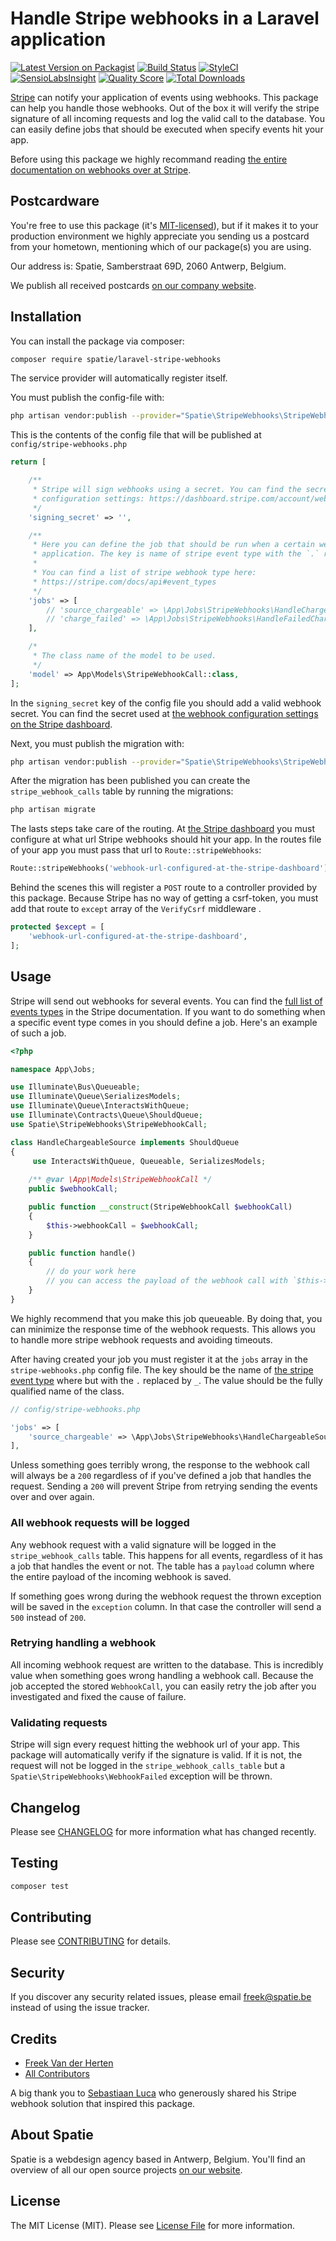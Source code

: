 # Handle Stripe webhooks in a Laravel application

[![Latest Version on Packagist](https://img.shields.io/packagist/v/spatie/laravel-stripe-webhooks.svg?style=flat-square)](https://packagist.org/packages/spatie/laravel-stripe-webhooks)
[![Build Status](https://img.shields.io/travis/spatie/laravel-stripe-webhooks/master.svg?style=flat-square)](https://travis-ci.org/spatie/laravel-stripe-webhooks)
[![StyleCI](https://styleci.io/repos/105920179/shield?branch=master)](https://styleci.io/repos/105920179)
[![SensioLabsInsight](https://img.shields.io/sensiolabs/i/a027b103-772c-4dbc-a2a4-a6ccc07e127f.svg?style=flat-square)](https://insight.sensiolabs.com/projects/a027b103-772c-4dbc-a2a4-a6ccc07e127f)
[![Quality Score](https://img.shields.io/scrutinizer/g/spatie/laravel-stripe-webhooks.svg?style=flat-square)](https://scrutinizer-ci.com/g/spatie/laravel-stripe-webhooks)
[![Total Downloads](https://img.shields.io/packagist/dt/spatie/laravel-stripe-webhooks.svg?style=flat-square)](https://packagist.org/packages/spatie/laravel-stripe-webhooks)

[Stripe](https://stripe.com) can notify your application of events using webhooks. This package can help you handle those webhooks. Out of the box it will verify the stripe signature of all incoming requests and log the valid call to the database. You can easily define jobs that should be executed when specify events hit your app.

Before using this package we highly recommand reading [the entire documentation on webhooks over at Stripe](https://stripe.com/docs/webhooks).

## Postcardware

You're free to use this package (it's [MIT-licensed](LICENSE.md)), but if it makes it to your production environment we highly appreciate you sending us a postcard from your hometown, mentioning which of our package(s) you are using.

Our address is: Spatie, Samberstraat 69D, 2060 Antwerp, Belgium.

We publish all received postcards [on our company website](https://spatie.be/en/opensource/postcards).

## Installation

You can install the package via composer:

```bash
composer require spatie/laravel-stripe-webhooks
```

The service provider will automatically register itself.

You must publish the config-file with:
```bash
php artisan vendor:publish --provider="Spatie\StripeWebhooks\StripeWebhooksServiceProvider" --tag="config"
```

This is the contents of the config file that will be published at `config/stripe-webhooks.php`

```php
return [

    /**
     * Stripe will sign webhooks using a secret. You can find the secret used at the webhook
     * configuration settings: https://dashboard.stripe.com/account/webhooks
     */
    'signing_secret' => '',

    /**
     * Here you can define the job that should be run when a certain webhook hits your .
     * application. The key is name of stripe event type with the `.` replace by `.`
     *
     * You can find a list of stripe webhook type here:
     * https://stripe.com/docs/api#event_types
     */
    'jobs' => [
        // 'source_chargeable' => \App\Jobs\StripeWebhooks\HandleChargeableSource::class,
        // 'charge_failed' => \App\Jobs\StripeWebhooks\HandleFailedCharge::class,
    ],

    /*
     * The class name of the model to be used.
     */
    'model' => App\Models\StripeWebhookCall::class,
];
```

In the `signing_secret` key of the config file you should add a valid webhook secret.  You can find the secret used at [the webhook configuration settings on the Stripe dashboard](https://dashboard.stripe.com/account/webhooks).

Next, you must publish the migration with:
```bash
php artisan vendor:publish --provider="Spatie\StripeWebhooks\StripeWebhooksServiceProvider" --tag="migrations"
```

After the migration has been published you can create the `stripe_webhook_calls` table by running the migrations:

```bash
php artisan migrate
```

The lasts steps take care of the routing. At [the Stripe dashboard](https://dashboard.stripe.com/account/webhooks) you must configure at what url Stripe webhooks should hit your app. In the routes file of your app you must pass that url to `Route::stripeWebhooks`:

```php
Route::stripeWebhooks('webhook-url-configured-at-the-stripe-dashboard')
```

Behind the scenes this will register a `POST` route to a controller provided by this package. Because Stripe has no way of getting a csrf-token, you must add that route to `except` array of the `VerifyCsrf` middleware .

```php
protected $except = [
    'webhook-url-configured-at-the-stripe-dashboard',
];
```

## Usage

Stripe will send out webhooks for several events. You can find the [full list of events types](https://stripe.com/docs/api#event_types) in the Stripe documentation. If you want to do something when a specific event type comes in you should define a job. Here's an example of such a job.

```php
<?php

namespace App\Jobs;

use Illuminate\Bus\Queueable;
use Illuminate\Queue\SerializesModels;
use Illuminate\Queue\InteractsWithQueue;
use Illuminate\Contracts\Queue\ShouldQueue;
use Spatie\StripeWebhooks\StripeWebhookCall;

class HandleChargeableSource implements ShouldQueue
{
     use InteractsWithQueue, Queueable, SerializesModels;
    
    /** @var \App\Models\StripeWebhookCall */
    public $webhookCall;

    public function __construct(StripeWebhookCall $webhookCall)
    {
        $this->webhookCall = $webhookCall;
    }

    public function handle()
    {
        // do your work here
        // you can access the payload of the webhook call with `$this->webhookCall->payload`
    }
}
```

We highly recommend that you make this job queueable. By doing that, you can minimize the response time of the webhook requests. This allows you to handle more stripe webhook requests and avoiding timeouts.

After having created your job you must register it at the `jobs` array in the `stripe-webhooks.php` config file. The key should be the name of [the stripe event type](https://stripe.com/docs/api#event_types) where but with the `.` replaced by `_`. The value should be the fully qualified name of the class.

```php
// config/stripe-webhooks.php

'jobs' => [
    'source_chargeable' => \App\Jobs\StripeWebhooks\HandleChargeableSource::class,
],
```

Unless something goes terribly wrong, the response to the webhook call will always be a `200` regardless of if you've defined a job that handles the request. Sending a `200` will prevent Stripe from retrying sending the events over and over again.

### All webhook requests will be logged

Any webhook request with a valid signature will be logged in the `stripe_webhook_calls` table. This happens for all events, regardless of it has a job that handles the event or not. The table has a `payload` column where the entire payload of the incoming webhook is saved.

If something goes wrong during the webhook request the thrown exception will be saved in the `exception` column. In that case the controller will send a `500` instead of `200`.

### Retrying handling a webhook

All incoming webhook request are written to the database. This is incredibly value when something goes wrong handling a webhook call.  Because the job accepted the stored `WebhookCall`, you can easily retry the job after you investigated and fixed the cause of failure.

### Validating requests

Stripe will sign every request hitting the webhook url of your app. This package will automatically verify if the signature is valid. If it is not, the request will not be logged in the `stripe_webhook_calls_table` but a `Spatie\StripeWebhooks\WebhookFailed` exception will be thrown.

## Changelog

Please see [CHANGELOG](CHANGELOG.md) for more information what has changed recently.

## Testing

```bash
composer test
```

## Contributing

Please see [CONTRIBUTING](CONTRIBUTING.md) for details.

## Security

If you discover any security related issues, please email freek@spatie.be instead of using the issue tracker.

## Credits

- [Freek Van der Herten](https://github.com/freekmurze)
- [All Contributors](../../contributors)

A big thank you to [Sebastiaan Luca](https://twitter.com/sebastiaanluca) who generously shared his Stripe webhook solution that inspired this package.

## About Spatie

Spatie is a webdesign agency based in Antwerp, Belgium. You'll find an overview of all our open source projects [on our website](https://spatie.be/opensource).

## License

The MIT License (MIT). Please see [License File](LICENSE.md) for more information.
